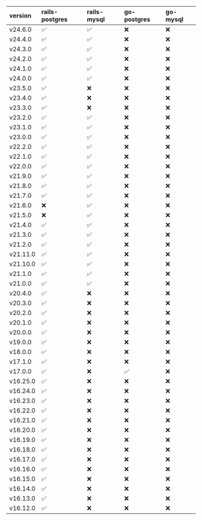 | version   | rails-postgres     | rails-mysql        | go-postgres        | go-mysql   |
|:----------|:-------------------|:-------------------|:-------------------|:-----------|
| v24.6.0   | :white_check_mark: | :white_check_mark: | :x:                | :x:        |
| v24.4.0   | :white_check_mark: | :white_check_mark: | :x:                | :x:        |
| v24.3.0   | :white_check_mark: | :white_check_mark: | :x:                | :x:        |
| v24.2.0   | :white_check_mark: | :white_check_mark: | :x:                | :x:        |
| v24.1.0   | :white_check_mark: | :white_check_mark: | :x:                | :x:        |
| v24.0.0   | :white_check_mark: | :white_check_mark: | :x:                | :x:        |
| v23.5.0   | :white_check_mark: | :x:                | :x:                | :x:        |
| v23.4.0   | :white_check_mark: | :x:                | :x:                | :x:        |
| v23.3.0   | :white_check_mark: | :x:                | :x:                | :x:        |
| v23.2.0   | :white_check_mark: | :white_check_mark: | :x:                | :x:        |
| v23.1.0   | :white_check_mark: | :white_check_mark: | :x:                | :x:        |
| v23.0.0   | :white_check_mark: | :white_check_mark: | :x:                | :x:        |
| v22.2.0   | :white_check_mark: | :white_check_mark: | :x:                | :x:        |
| v22.1.0   | :white_check_mark: | :white_check_mark: | :x:                | :x:        |
| v22.0.0   | :white_check_mark: | :white_check_mark: | :x:                | :x:        |
| v21.9.0   | :white_check_mark: | :white_check_mark: | :x:                | :x:        |
| v21.8.0   | :white_check_mark: | :white_check_mark: | :x:                | :x:        |
| v21.7.0   | :white_check_mark: | :white_check_mark: | :x:                | :x:        |
| v21.6.0   | :x:                | :white_check_mark: | :x:                | :x:        |
| v21.5.0   | :x:                | :white_check_mark: | :x:                | :x:        |
| v21.4.0   | :white_check_mark: | :white_check_mark: | :x:                | :x:        |
| v21.3.0   | :white_check_mark: | :white_check_mark: | :x:                | :x:        |
| v21.2.0   | :white_check_mark: | :white_check_mark: | :x:                | :x:        |
| v21.11.0  | :white_check_mark: | :white_check_mark: | :x:                | :x:        |
| v21.10.0  | :white_check_mark: | :white_check_mark: | :x:                | :x:        |
| v21.1.0   | :white_check_mark: | :white_check_mark: | :x:                | :x:        |
| v21.0.0   | :white_check_mark: | :white_check_mark: | :x:                | :x:        |
| v20.4.0   | :white_check_mark: | :x:                | :x:                | :x:        |
| v20.3.0   | :white_check_mark: | :x:                | :x:                | :x:        |
| v20.2.0   | :white_check_mark: | :x:                | :x:                | :x:        |
| v20.1.0   | :white_check_mark: | :x:                | :x:                | :x:        |
| v20.0.0   | :white_check_mark: | :x:                | :x:                | :x:        |
| v19.0.0   | :white_check_mark: | :x:                | :x:                | :x:        |
| v18.0.0   | :white_check_mark: | :x:                | :x:                | :x:        |
| v17.1.0   | :white_check_mark: | :x:                | :x:                | :x:        |
| v17.0.0   | :white_check_mark: | :x:                | :white_check_mark: | :x:        |
| v16.25.0  | :white_check_mark: | :x:                | :x:                | :x:        |
| v16.24.0  | :white_check_mark: | :x:                | :x:                | :x:        |
| v16.23.0  | :white_check_mark: | :x:                | :x:                | :x:        |
| v16.22.0  | :white_check_mark: | :x:                | :x:                | :x:        |
| v16.21.0  | :white_check_mark: | :x:                | :x:                | :x:        |
| v16.20.0  | :white_check_mark: | :x:                | :x:                | :x:        |
| v16.19.0  | :white_check_mark: | :x:                | :x:                | :x:        |
| v16.18.0  | :white_check_mark: | :x:                | :x:                | :x:        |
| v16.17.0  | :white_check_mark: | :x:                | :x:                | :x:        |
| v16.16.0  | :white_check_mark: | :x:                | :x:                | :x:        |
| v16.15.0  | :white_check_mark: | :x:                | :x:                | :x:        |
| v16.14.0  | :white_check_mark: | :x:                | :x:                | :x:        |
| v16.13.0  | :white_check_mark: | :x:                | :x:                | :x:        |
| v16.12.0  | :white_check_mark: | :x:                | :x:                | :x:        |